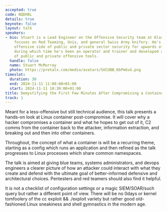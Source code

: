 ```yaml
---
accepted: true
code: NQDH8L
details: true
keynote: false
layout: talk
speakers:
- bio: Stuart is a Lead Engineer on the Offensive Security team at Klarna, where he
    focuses on Red Teaming, Unix, and general Swiss Army knifery. He's been on the
    offensive side of public and private sector security for upwards of a decade,
    during which time he's been an operator and trainer and developed a small arsenal
    of public and private offensive tools.
  handle: false
  name: Stuart McMurray
  photo: https://pretalx.com/media/avatars/SUCUBB_KbPmGvG.png
timeslot:
  duration: 30
  end: 2024-11-11 11:00:00+01:00
  start: 2024-11-11 10:30:00+01:00
title: Demystifying the First Few Minutes After Compromising a Container
track: 1
---
```


Meant for a less-offensive but still technical audience, this talk presents a hands-on look at Linux container post-compromise.
 It will cover why a hacker compromises a container and what he hopes to get out of it, C2 comms from the container back to the attacker, information extraction, and breaking out and then into other containers.

Throughout, the concept of what a container is will be a recurring theme, starting as a config which runs an application and then refined as the talk progresses to Linux processes which share common namespaces.

The talk is aimed at giving blue teams, systems administrators, and devops engineers a clearer picture of how an attacker could interact with what they create and defend with the ultimate goal of better-informed defensive and architectural choices.
 Pentesters and red teamers should also find it helpful.

It is not a checklist of configuration settings or a magic SIEM/SOAR/such query but rather a different point of view.
 There will be no 0days or kernel tomfoolery of the cc exploit && ./exploit variety but rather good old-fashioned Linux sneakiness and shell gymnastics in the modern age.